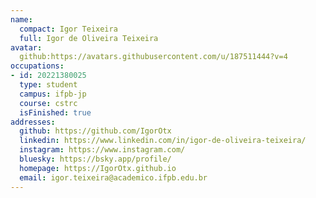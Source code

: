 ```yaml
---
name: 
  compact: Igor Teixeira	
  full: Igor de Oliveira Teixeira	
avatar:
  github:https://avatars.githubusercontent.com/u/187511444?v=4 
occupations:
- id: 20221380025
  type: student
  campus: ifpb-jp
  course: cstrc
  isFinished: true
addresses:
  github: https://github.com/IgorOtx
  linkedin: https://www.linkedin.com/in/igor-de-oliveira-teixeira/
  instagram: https://www.instagram.com/
  bluesky: https://bsky.app/profile/
  homepage: https://IgorOtx.github.io
  email: igor.teixeira@academico.ifpb.edu.br
---
```


